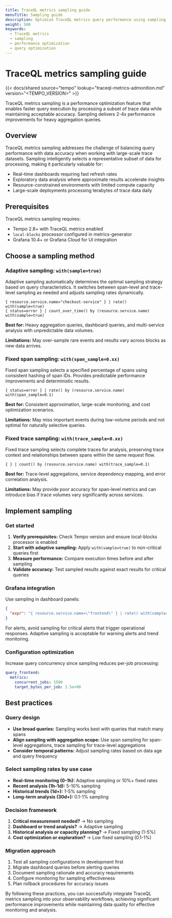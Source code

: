 ```yaml
---
title: TraceQL metrics sampling guide
menuTitle: Sampling guide
description: Optimize TraceQL metrics query performance using sampling hints
weight: 500
keywords:
  - TraceQL metrics
  - sampling
  - performance optimization
  - query optimization
---
```


# TraceQL metrics sampling guide

{{< docs/shared source="tempo" lookup="traceql-metrics-admonition.md" version="<TEMPO_VERSION>" >}}

TraceQL metrics sampling is a performance optimization feature that enables faster query execution by processing a subset of trace data while maintaining acceptable accuracy. Sampling delivers 2-4x performance improvements for heavy aggregation queries.

## Overview

TraceQL metrics sampling addresses the challenge of balancing query performance with data accuracy when working with large-scale trace datasets. Sampling intelligently selects a representative subset of data for processing, making it particularly valuable for:

- Real-time dashboards requiring fast refresh rates
- Exploratory data analysis where approximate results accelerate insights
- Resource-constrained environments with limited compute capacity
- Large-scale deployments processing terabytes of trace data daily

## Prerequisites

TraceQL metrics sampling requires:

- Tempo 2.8+ with TraceQL metrics enabled
- `local-blocks` processor configured in metrics-generator
- Grafana 10.4+ or Grafana Cloud for UI integration

## Choose a sampling method

### Adaptive sampling: `with(sample=true)`

Adaptive sampling automatically determines the optimal sampling strategy based on query characteristics. It switches between span-level and trace-level sampling as needed and adjusts sampling rates dynamically.

```traceql
{ resource.service.name="checkout-service" } | rate() with(sample=true)
{ status=error } | count_over_time() by (resource.service.name) with(sample=true)
```

**Best for:** Heavy aggregation queries, dashboard queries, and multi-service analysis with unpredictable data volumes.

**Limitations:** May over-sample rare events and results vary across blocks as new data arrives.

### Fixed span sampling: `with(span_sample=0.xx)`

Fixed span sampling selects a specified percentage of spans using consistent hashing of span IDs. Provides predictable performance improvements and deterministic results.

```traceql
{ status=error } | rate() by (resource.service.name) with(span_sample=0.1)
```

**Best for:** Consistent approximation, large-scale monitoring, and cost optimization scenarios.

**Limitations:** May miss important events during low-volume periods and not optimal for naturally selective queries.

### Fixed trace sampling: `with(trace_sample=0.xx)`

Fixed trace sampling selects complete traces for analysis, preserving trace context and relationships between spans within the same request flow.

```traceql
{ } | count() by (resource.service.name) with(trace_sample=0.1)
```

**Best for:** Trace-level aggregations, service dependency mapping, and error correlation analysis.

**Limitations:** May provide poor accuracy for span-level metrics and can introduce bias if trace volumes vary significantly across services.

## Implement sampling

### Get started

1. **Verify prerequisites:** Check Tempo version and ensure local-blocks processor is enabled
2. **Start with adaptive sampling:** Apply `with(sample=true)` to non-critical queries first
3. **Measure performance:** Compare execution times before and after sampling
4. **Validate accuracy:** Test sampled results against exact results for critical queries

### Grafana integration

Use sampling in dashboard panels:

```json
{
  "expr": "{ resource.service.name=\"frontend\" } | rate() with(sample=true)"
}
```

For alerts, avoid sampling for critical alerts that trigger operational responses. Adaptive sampling is acceptable for warning alerts and trend monitoring.

### Configuration optimization

Increase query concurrency since sampling reduces per-job processing:

```yaml
query_frontend:
  metrics:
    concurrent_jobs: 1500
    target_bytes_per_job: 1.5e+08
```

## Best practices

### Query design

- **Use broad queries:** Sampling works best with queries that match many spans
- **Align sampling with aggregation scope:** Use span sampling for span-level aggregations, trace sampling for trace-level aggregations
- **Consider temporal patterns:** Adjust sampling rates based on data age and query frequency

### Select sampling rates by use case

- **Real-time monitoring (0-1h):** Adaptive sampling or 10%+ fixed rates
- **Recent analysis (1h-1d):** 5-10% sampling
- **Historical trends (1d+):** 1-5% sampling
- **Long-term analysis (30d+):** 0.1-1% sampling

### Decision framework

1. **Critical measurement needed?** → No sampling
2. **Dashboard or trend analysis?** → Adaptive sampling
3. **Historical analysis or capacity planning?** → Fixed sampling (1-5%)
4. **Cost optimization or exploration?** → Low fixed sampling (0.1-1%)

### Migration approach

1. Test all sampling configurations in development first
2. Migrate dashboard queries before alerting queries
3. Document sampling rationale and accuracy requirements
4. Configure monitoring for sampling effectiveness
5. Plan rollback procedures for accuracy issues

By following these practices, you can successfully integrate TraceQL metrics sampling into your observability workflows, achieving significant performance improvements while maintaining data quality for effective monitoring and analysis.
